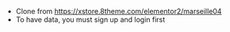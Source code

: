 - Clone from https://xstore.8theme.com/elementor2/marseille04
- To have data, you must sign up and login first
